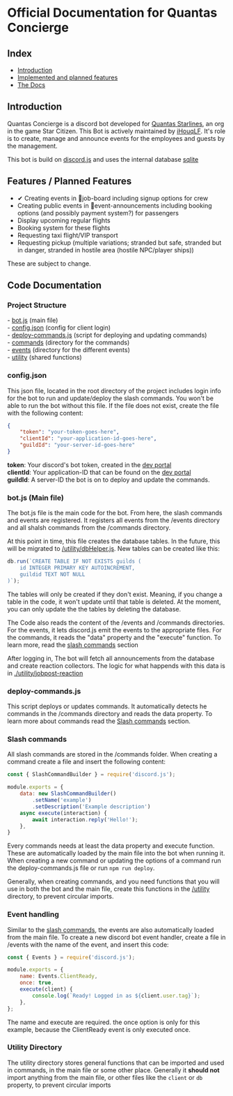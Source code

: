 # Official Documentation for Quantas Concierge 


## Index
- [Introduction](#introduction)
- [Implemented and planned features](#features--planned-features)
- [The Docs](#code-documentation)




## Introduction
Quantas Concierge is a discord bot developed for [Quantas Starlines](https://discord.gg/QwhmvzudjP), an org in the game Star Citizen. This Bot is actively maintained by [iHouqLF](https://github.com/JoelHer). It's role is to create, manage and announce events for the employees and guests by the management.

This bot is build on [discord.js](https://discord.js.org/) and uses the internal database [sqlite](https://www.sqlite.org/)


## Features / Planned Features 
- ✔ Creating events in ⁠💼job-board including signup options for crew
- Creating public events in ⁠📆event-announcements including booking options (and possibly payment system?) for passengers
- Display upcoming regular flights
- Booking system for these flights
- Requesting taxi flight/VIP transport
- Requesting pickup (multiple variations; stranded but safe, stranded but in danger, stranded in hostile area (hostile NPC/player ships))

These are subject to change.


## Code Documentation
### Project Structure

\- [bot.js](#botjs-main-file) (main file) <br>
\- [config.json](#configjson) (config for client login) <br>
\- [deploy-commands.js](#deploy-commandsjs) (script for deploying and updating commands) <br>
\- [commands](#slash-commands) (directory for the commands) <br>
\- [events](#event-handling) (directory for the different events) <br>
\- [utility](#utility-directory) (shared functions) <br>

### config.json
This json file, located in the root directory of the project includes login info for the bot to run and update/deploy the slash commands. You won't be able to run the bot without this file. If the file does not exist, create the file with the following content:
```json
{
	"token": "your-token-goes-here",
	"clientId": "your-application-id-goes-here",
	"guildId": "your-server-id-goes-here"
}
```
**token**: Your discord's bot token, created in the [dev portal](https://discord.com/developers/)<br>
**clientId**: Your application-ID that can be found on the [dev portal](https://discord.com/developers/)<br>
**guildId**: A server-ID the bot is on to deploy and update the commands. 

### bot.js (Main file)
The bot.js file is the main code for the bot. From here, the slash commands and events are registered. It registers all events from the /events directory and all shalsh commands from the /commands directory.

At this point in time, this file creates the database tables. In the future, this will be migrated to [/utility/dbHelper.js](#utility-directory). New tables can be created like this:
```js
db.run(`CREATE TABLE IF NOT EXISTS guilds (
	id INTEGER PRIMARY KEY AUTOINCREMENT,
	guildid TEXT NOT NULL
)`);
```
The tables will only be created if they don't exist. Meaning, if you change a table in the code, it won't update until that table is deleted. At the moment, you can only update the the tables by deleting the database.

The Code also reads the content of the /events and /commands directories. For the events, it lets discord.js emit the events to the appropriate files. For the commands, it reads the "data" property and the "execute" function. To learn more, read the [slash commands](#slash-commands) section

After logging in, The bot will fetch all announcements from the database and create reaction collectors. The logic for what happends with this data is in [./utility/jobpost-reaction](#utility-directory)

### deploy-commands.js
This script deploys or updates commands. It automatically detects he commands in the /commands directory and reads the data property. To learn more about commands read the [Slash commands](#slash-commands) section.

### Slash commands
All slash commands are stored in the /commands folder. When creating a command create a file and insert the following content:
```js
const { SlashCommandBuilder } = require('discord.js');

module.exports = {
	data: new SlashCommandBuilder()
		.setName('example')
		.setDescription('Example description')
	async execute(interaction) {
		await interaction.reply('Hello!');
	},
}
``` 
Every commands needs at least the data property and execute function. These are automatically loaded by the main file into the bot when running it. When creating a new command or updating the options of a command run the deploy-commands.js file or run ```npm run deploy```.

Generally, when creating commands, and you need functions that you will use in both the bot and the main file, create this functions in the [/utility](#utility-directory) directory, to prevent circular imports.

### Event handling
Similar to the [slash commands](#slash-commands), the events are also automatically loaded from the main file. To create a new discord bot event handler, create a file in /events with the name of the event, and insert this code:
```js
const { Events } = require('discord.js');

module.exports = {
	name: Events.ClientReady,
	once: true,
	execute(client) {
		console.log(`Ready! Logged in as ${client.user.tag}`);
	},
};
```
The name and execute are required. the once option is only for this example, because the ClientReady event is only executed once.

### Utility Directory
The utility directory stores general functions that can be imported and used in commands, in the main file or some other place. Generally it **should not** import anything from the main file, or other files like the ```client``` or ```db``` property, to prevent circular imports
